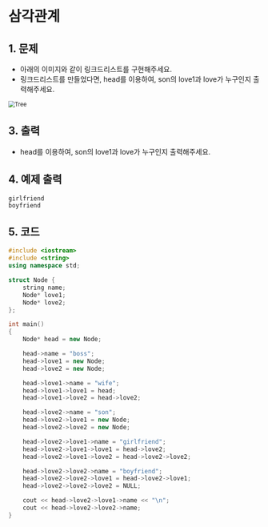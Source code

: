 # 삼각관계

## 1. 문제

- 아래의 이미지와 같이 링크드리스트를 구현해주세요.
- 링크드리스트를 만들었다면, head를 이용하여, son의 love1과 love가 누구인지 출력해주세요.

<img src="./Tree05.png" alt="Tree" style="zoom:80%;" />

## 3. 출력

- head를 이용하여, son의 love1과 love가 누구인지 출력해주세요.


## 4. 예제 출력
```
girlfriend
boyfriend
```

## 5. 코드

```c++
#include <iostream>
#include <string>
using namespace std;

struct Node {
    string name;
    Node* love1;
    Node* love2;
};

int main()
{
    Node* head = new Node;

    head->name = "boss";
    head->love1 = new Node;
    head->love2 = new Node;

    head->love1->name = "wife";
    head->love1->love1 = head;
    head->love1->love2 = head->love2;

    head->love2->name = "son";
    head->love2->love1 = new Node;
    head->love2->love2 = new Node;

    head->love2->love1->name = "girlfriend";
    head->love2->love1->love1 = head->love2;
    head->love2->love1->love2 = head->love2->love2;

    head->love2->love2->name = "boyfriend";
    head->love2->love2->love1 = head->love2->love1;
    head->love2->love2->love2 = NULL;

    cout << head->love2->love1->name << "\n";
    cout << head->love2->love2->name;
}
```

